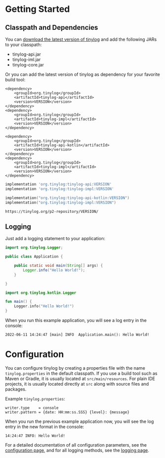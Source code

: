 # Getting Started

## Classpath and Dependencies

You can [download the latest version of tinylog](https://github.com/tinylog-org/tinylog/releases) and add the following JARs to your classpath:
- tinylog-api.jar
- tinylog-iml.jar
- tinylog-core.jar

Or you can add the latest version of tinylog as dependency for your favorite build tool:
```maven-pom (Maven (Default))
<dependency>
	<groupId>org.tinylog</groupId>
	<artifactId>tinylog-api</artifactId>
	<version>VERSION</version>
</dependency>
<dependency>
	<groupId>org.tinylog</groupId>
	<artifactId>tinylog-impl</artifactId>
	<version>VERSION</version>
</dependency>
```
```maven-pom (Maven (Kotlin))
<dependency>
	<groupId>org.tinylog</groupId>
	<artifactId>tinylog-api-kotlin</artifactId>
	<version>VERSION</version>
</dependency>
<dependency>
	<groupId>org.tinylog</groupId>
	<artifactId>tinylog-impl</artifactId>
	<version>VERSION</version>
</dependency>
```
```gradle (Gradle (Default))
implementation 'org.tinylog:tinylog-api:VERSION'
implementation 'org.tinylog:tinylog-impl:VERSION'
```
```kotlin (Gradle (Kotlin))
implementation("org.tinylog:tinylog-api-kotlin:VERSION")
implementation("org.tinylog:tinylog-impl:VERSION")
```
```plain (Eclipse P2)
https://tinylog.org/p2-repository/VERSION/
```

## Logging

Just add a logging statement to your application:

```java (Java)
import org.tinylog.Logger;

public class Application {

	public static void main(String[] args) {
		Logger.info("Hello World!");
	}

}
```
```kotlin (Kotlin)
import org.tinylog.kotlin.Logger

fun main() {
	Logger.info("Hello World!")
}
```

When you run this example application, you will see a log entry in the console:

```
2022-06-11 14:24:47 [main] INFO  Application.main(): Hello World!
```

# Configuration

You can configure tinylog by creating a properties file with the name `tinylog.properties` in the default classpath. If you use a build tool such as Maven or Gradle, it is usually located at `src/main/resources`. For plain IDE projects, it is usually located directly at `src` along with source files and packages.

Example `tinylog.properties`:

```properties
writer.type    = console
writer.pattern = {date: HH:mm:ss.SSS} {level}: {message}
```

When you run the previous example application now, you will see the log entry in the new format in the console:

```
14:24:47 INFO: Hello World!
```

For a detailed documentation of all configuration parameters, see the [configuration page](./configuration.md), and for all logging methods, see the [logging page](./logging.md).
